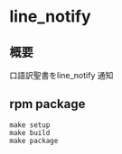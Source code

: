 # line_notify

## 概要
口語訳聖書をline_notify 通知

## rpm package
```
make setup
make build
make package
```


